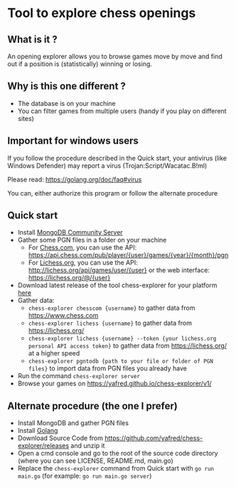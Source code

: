 # Tool to explore chess openings 

## What is it ?

An opening explorer allows you to browse games move by move and find out if a position is (statistically) winning or losing.

## Why is this one different ?

  * The database is on your machine
  * You can filter games from multiple users (handy if you play on different sites)

## Important for windows users

If you follow the procedure described in the Quick start, your antivirus (like Windows Defender) may report a virus (Trojan:Script/Wacatac.B!ml)

Please read: https://golang.org/doc/faq#virus

You can, either authorize this program or follow the alternate procedure

## Quick start
  * Install [MongoDB Community Server](https://www.mongodb.com/try/download/community)
  * Gather some PGN files in a folder on your machine
    * For [Chess.com](https://chess.com), you can use the API: https://api.chess.com/pub/player/{user}/games/{year}/{month}/pgn
    * For [Lichess.org](https://lichess.org), you can use the API: http://lichess.org/api/games/user/{user} or the web interface: https://lichess.org/@/{user}
  * Download latest release of the tool chess-explorer for your platform [here](https://github.com/yafred/chess-explorer/releases)
  * Gather data:
    * `chess-explorer chesscom {username}` to gather data from https://www.chess.com
    * `chess-explorer lichess {username}` to gather data from https://lichess.org/
    * `chess-explorer lichess {username} --token {your lichess.org personal API access token}` to gather data from https://lichess.org/ at a higher speed
    * `chess-explorer pgntodb {path to your file or folder of PGN files}` to import data from PGN files you already have
  * Run the command `chess-explorer server` 
  * Browse your games on https://yafred.github.io/chess-explorer/v1/

## Alternate procedure (the one I prefer)
  * Install MongoDB and gather PGN files
  * Install [Golang](https://golang.org/doc/install) 
  * Download Source Code from https://github.com/yafred/chess-explorer/releases and unzip it
  * Open a cmd console and go to the root of the source code directory (where you can see LICENSE, README.md, main.go)
  * Replace the `chess-explorer` command from Quick start with `go run main.go` (for example: `go run main.go server`)


